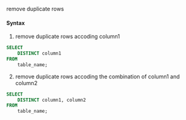 remove duplicate rows
#### Syntax
1. remove duplicate rows accoding column1
```SQL
SELECT
    DISTINCT column1
FROM
    table_name;
```
2. remove duplicate rows accoding the combination of column1 and column2
```SQL
SELECT
    DISTINCT column1, column2
FROM
    table_name;
```
